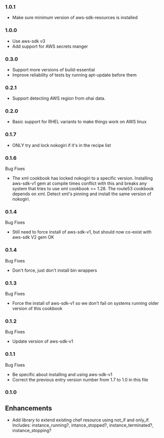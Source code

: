 ### 1.0.1
  - Make sure minimum version of aws-sdk-resources is installed

### 1.0.0
  - Use aws-sdk v3
  - Add support for AWS secrets manger

### 0.3.0
  - Support more versions of build-essential
  - Improve reliability of tests by running apt-update before them

### 0.2.1
  - Support detecting AWS region from ohai data.

### 0.2.0
  - Basic support for RHEL variants to make things work on AWS linux

### 0.1.7
  - ONLY try and lock nokogiri if it's in the recipe list

### 0.1.6
  Bug Fixes
  - The xml cookbook has locked nokogiri to a specific version.
    Installing aws-sdk-v1 gem at compile times conflict with this and breaks
    any system that tries to use xml cookbook >= 1.28. The route53 cookbook
    depends on xml.
    Detect xml's pinning and install the same version of nokogiri.


### 0.1.4
  Bug Fixes
  - Still need to force install of aws-sdk-v1, but should now co-exist with
    aws-sdk V2 gem OK

### 0.1.4
  Bug Fixes
  - Don't force, just don't install bin wrappers

### 0.1.3
  Bug Fixes
  - Force the install of aws-sdk-v1 so we don't fail on systems running
    older version of this cookbook

### 0.1.2
  Bug Fixes
  - Update version of aws-sdk-v1
### 0.1.1
  Bug Fixes
  - Be specific about installing and using aws-sdk-v1
  - Correct the previous entry version number from 1.7 to 1.0 in this file

### 0.1.0

## Enhancements
  - Add library to extend existing chef resource using not_if and only_if.
    Includes: instance_running?, intance_stopped?,
    instance_terminated?, instance_stopping?
